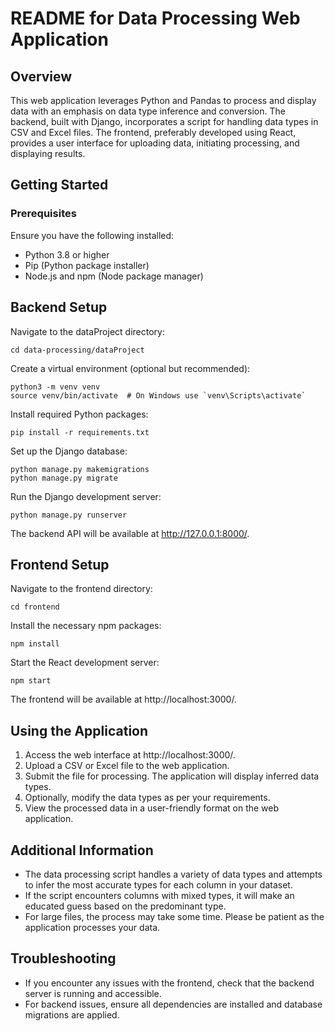 # README for Data Processing Web Application

## Overview

This web application leverages Python and Pandas to process and display data with an emphasis on data type inference and conversion. The backend, built with Django, incorporates a script for handling data types in CSV and Excel files. The frontend, preferably developed using React, provides a user interface for uploading data, initiating processing, and displaying results.

## Getting Started
### Prerequisites
Ensure you have the following installed:

* Python 3.8 or higher
* Pip (Python package installer)
* Node.js and npm (Node package manager)

## Backend Setup

Navigate to the dataProject directory:
```
cd data-processing/dataProject
```

Create a virtual environment (optional but recommended):
```
python3 -m venv venv
source venv/bin/activate  # On Windows use `venv\Scripts\activate`
```

Install required Python packages:
```
pip install -r requirements.txt
```

Set up the Django database:
```
python manage.py makemigrations
python manage.py migrate
```
Run the Django development server:
```
python manage.py runserver
```
The backend API will be available at http://127.0.0.1:8000/.




## Frontend Setup
Navigate to the frontend directory:
```
cd frontend
```

Install the necessary npm packages:
```
npm install
```

Start the React development server:
```
npm start
```
The frontend will be available at http://localhost:3000/.

## Using the Application
1. Access the web interface at http://localhost:3000/.
2. Upload a CSV or Excel file to the web application.
3. Submit the file for processing. The application will display inferred data types.
4. Optionally, modify the data types as per your requirements.
5. View the processed data in a user-friendly format on the web application.

## Additional Information
* The data processing script handles a variety of data types and attempts to infer the most accurate types for each column in your dataset.
* If the script encounters columns with mixed types, it will make an educated guess based on the predominant type.
* For large files, the process may take some time. Please be patient as the application processes your data.

## Troubleshooting
* If you encounter any issues with the frontend, check that the backend server is running and accessible.
* For backend issues, ensure all dependencies are installed and database migrations are applied.
